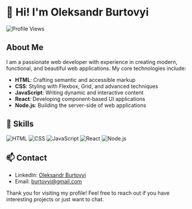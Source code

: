 # 👋 Hi! I'm Oleksandr Burtovyi

![Profile Views](https://komarev.com/ghpvc/?username=Burtovyi&color=brightgreen)

## About Me

I am a passionate web developer with experience in creating modern, functional, and beautiful web applications. My core technologies include:

- **HTML**: Crafting semantic and accessible markup
- **CSS**: Styling with Flexbox, Grid, and advanced techniques
- **JavaScript**: Writing dynamic and interactive content
- **React**: Developing component-based UI applications
- **Node.js**: Building the server-side of web applications

## 🔧 Skills

![HTML](https://img.shields.io/badge/HTML5-%23E34F26.svg?&style=for-the-badge&logo=html5&logoColor=white)
![CSS](https://img.shields.io/badge/CSS3-%231572B6.svg?&style=for-the-badge&logo=css3&logoColor=white)
![JavaScript](https://img.shields.io/badge/JavaScript-%23F7DF1E.svg?&style=for-the-badge&logo=javascript&logoColor=black)
![React](https://img.shields.io/badge/React-%2320232a.svg?&style=for-the-badge&logo=react&logoColor=%2361DAFB)
![Node.js](https://img.shields.io/badge/Node.js-%23339933.svg?&style=for-the-badge&logo=node.js&logoColor=white)

## 📫 Contact

- LinkedIn: [Oleksandr Burtovyi](https://www.linkedin.com/in/oleksandr-burtovyi/)
- Email: burtovyi@gmail.com

Thank you for visiting my profile! Feel free to reach out if you have interesting projects or just want to chat.
